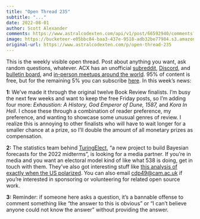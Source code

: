 ```yaml
---
title: "Open Thread 235"
subtitle: "..."
date: 2022-08-01
author: Scott Alexander
comments: https://www.astralcodexten.com/api/v1/post/66592940/comments?&all_comments=true
image: https://bucketeer-e05bbc84-baa3-437e-9518-adb32be77984.s3.amazonaws.com/public/images/9d902eb6-87b3-4fe5-a6e2-64fb9a22b35d_1022x926.png
original-url: https://www.astralcodexten.com/p/open-thread-235
---
```

This is the weekly visible open thread. Post about anything you want, ask random questions, whatever. ACX has an unofficial [subreddit](https://www.reddit.com/r/slatestarcodex/), [Discord](https://discord.gg/RTKtdut), and [bulletin board](https://www.datasecretslox.com/index.php), and [in-person meetups around the world](https://www.lesswrong.com/community?filters%5B0%5D=SSC). 95% of content is free, but for the remaining 5% you can subscribe [here](https://astralcodexten.substack.com/subscribe?). In this week’s news:

**1:** We’ve made it through the original twelve Book Review finalists. I’m busy the next few weeks and want to keep the free Friday posts, so I’m adding four more: _Exhaustion: A History,_ _God Emperor of Dune, 1587,_ and _Kora In Hell_. I chose these through a combination of reader preference, my preference, and wanting to showcase some unusual genres of review. I realize this is annoying to other finalists who will have to wait longer for a smaller chance at a prize, so I’ll double the amount of all monetary prizes as compensation.

**2:** The statistics team behind [TuringElect](https://withdata.io/election/), “a new project to build Bayesian forecasts for the 2022 midterms”, is looking for a media partner. If you’re in media and you want an electoral model kind of like what 538 is doing, get in touch with them. They’ve also got interesting stuff like [this analysis of exactly when the US polarized](https://withdata.io/election/preview/). You can also email cdp49@cam.ac.uk if you’re interested in sponsoring or volunteering for related open source work.

**3:** Reminder: if someone here asks a question, it’s a bannable offense to comment something like “the answer to this is obvious” or “I can’t believe anyone could not know the answer” without providing the answer.

